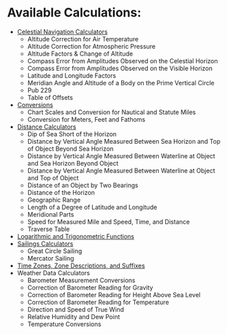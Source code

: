 # Available Calculations:
* [Celestial Navigation Calculators](/celestial_navigation/)
  * Altitude Correction for Air Temperature
  * Altitude Correction for Atmospheric Pressure
  * Altitude Factors & Change of Altitude
  * Compass Error from Amplitudes Observed on the Celestial Horizon
  * Compass Error from Amplitudes Observed on the Visible Horizon
  * Latitude and Longitude Factors
  * Meridian Angle and Altitude of a Body on the Prime Vertical Circle
  * Pub 229
  * Table of Offsets
* [Conversions](/conversions/)
  * Chart Scales and Conversion for Nautical and Statute Miles
  * Conversion for Meters, Feet and Fathoms
* [Distance Calculators](/distance/)
  * Dip of Sea Short of the Horizon
  * Distance by Vertical Angle Measured Between Sea Horizon and Top of Object Beyond Sea Horizon
  * Distance by Vertical Angle Measured Between Waterline at Object and Sea Horizon Beyond Object
  * Distance by Vertical Angle Measured Between Waterline at Object and Top of Object
  * Distance of an Object by Two Bearings
  * Distance of the Horizon
  * Geographic Range
  * Length of a Degree of Latitude and Longitude
  * Meridional Parts
  * Speed for Measured Mile and Speed, Time, and Distance
  * Traverse Table
* [Logarithmic and Trigonometric Functions](/log_and_trig/)
* [Sailings Calculators](/sailings/)
  * Great Circle Sailing
  * Mercator Sailing
* [Time Zones, Zone Descriptions, and Suffixes](/time_zones/)
* Weather Data Calculators
  * Barometer Measurement Conversions
  * Correction of Barometer Reading for Gravity
  * Correction of Barometer Reading for Height Above Sea Level
  * Correction of Barometer Reading for Temperature
  * Direction and Speed of True Wind
  * Relative Humidity and Dew Point
  * Temperature Conversions
